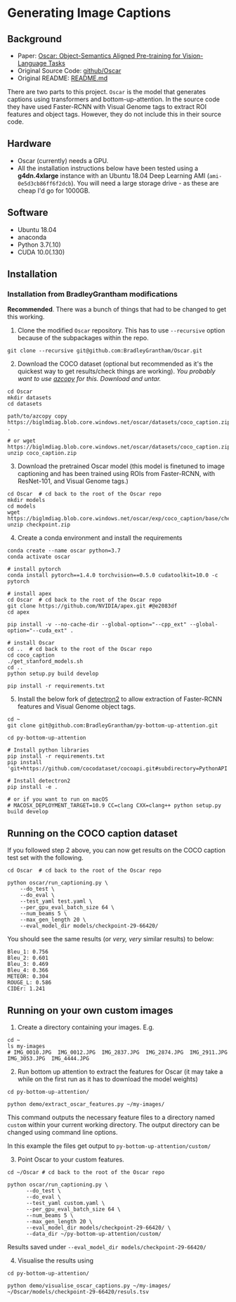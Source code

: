 # Generating Image Captions

## Background
* Paper: [Oscar: Object-Semantics Aligned Pre-training for Vision-Language Tasks](https://arxiv.org/abs/2004.06165)
* Original Source Code: [github/Oscar](https://github.com/microsoft/Oscar)
* Original README: [README.md](README_original.md)

There are two parts to this project. `Oscar` is the model that generates captions
using transformers and bottom-up-attention.
In the source code they have used Faster-RCNN with Visual Genome tags to extract
ROI features and object tags. However, they do not include this in their source
code. 

## Hardware
* Oscar (currently) needs a GPU.
* All the installation instructions below have been tested using a
**g4dn.4xlarge** instance with an Ubuntu 18.04 Deep 
  Learning AMI (`ami-0e5d3cb86ff6f2dcb`). You will need a large storage drive - 
  as these are cheap I'd go for 1000GB.

## Software
* Ubuntu 18.04
* anaconda
* Python 3.7(.10)
* CUDA 10.0(.130)

## Installation

### Installation from BradleyGrantham modifications
**Recommended**. There was a bunch of things that had to be changed to get this 
working.

1. Clone the modified `Oscar` repository. This has to use `--recursive` option because of the subpackages within the repo.
```shell
git clone --recursive git@github.com:BradleyGrantham/Oscar.git
```

2. Download the COCO dataset (optional but recommended as it's the quickest way to get results/check things are working).
*You probably want to use [azcopy](https://docs.microsoft.com/en-us/azure/storage/common/storage-use-azcopy-v10#download-azcopy) for this. Download and untar.*
```shell
cd Oscar
mkdir datasets
cd datasets

path/to/azcopy copy https://biglmdiag.blob.core.windows.net/oscar/datasets/coco_caption.zip .

# or wget https://biglmdiag.blob.core.windows.net/oscar/datasets/coco_caption.zip
unzip coco_caption.zip
```

3. Download the pretrained Oscar model (this model is finetuned to image captioning and has been trained using ROIs from Faster-RCNN, with ResNet-101, and Visual Genome tags.)
```shell
cd Oscar  # cd back to the root of the Oscar repo
mkdir models
cd models
wget https://biglmdiag.blob.core.windows.net/oscar/exp/coco_caption/base/checkpoint.zip
unzip checkpoint.zip
```

4. Create a conda environment and install the requirements
```shell
conda create --name oscar python=3.7
conda activate oscar

# install pytorch
conda install pytorch==1.4.0 torchvision==0.5.0 cudatoolkit=10.0 -c pytorch

# install apex
cd Oscar  # cd back to the root of the Oscar repo
git clone https://github.com/NVIDIA/apex.git #@e2083df
cd apex

pip install -v --no-cache-dir --global-option="--cpp_ext" --global-option="--cuda_ext" .

# install Oscar
cd ..  # cd back to the root of the Oscar repo
cd coco_caption
./get_stanford_models.sh
cd ..
python setup.py build develop

pip install -r requirements.txt
```

5. Install the below fork of [detectron2](https://github.com/facebookresearch/detectron2) to allow extraction of Faster-RCNN features and Visual Genome object tags.
```shell
cd ~
git clone git@github.com:BradleyGrantham/py-bottom-up-attention.git

cd py-bottom-up-attention

# Install python libraries
pip install -r requirements.txt
pip install 'git+https://github.com/cocodataset/cocoapi.git#subdirectory=PythonAPI'

# Install detectron2
pip install -e .

# or if you want to run on macOS
# MACOSX_DEPLOYMENT_TARGET=10.9 CC=clang CXX=clang++ python setup.py build develop
```

## Running on the COCO caption dataset
If you followed step 2 above, you can now get results on the COCO caption test set 
with the following.
```shell
cd Oscar  # cd back to the root of the Oscar repo

python oscar/run_captioning.py \
    --do_test \
    --do_eval \
    --test_yaml test.yaml \
    --per_gpu_eval_batch_size 64 \
    --num_beams 5 \
    --max_gen_length 20 \
    --eval_model_dir models/checkpoint-29-66420/
```

You should see the same results (or *very, very* similar results) to below:
```shell
Bleu_1: 0.756
Bleu_2: 0.601
Bleu_3: 0.469
Bleu_4: 0.366
METEOR: 0.304
ROUGE_L: 0.586
CIDEr: 1.241
```

## Running on your own custom images

1. Create a directory containing your images. E.g.
```shell
cd ~
ls my-images
# IMG_0010.JPG  IMG_0012.JPG  IMG_2837.JPG  IMG_2874.JPG  IMG_2911.JPG  IMG_3053.JPG  IMG_4444.JPG
```

2. Run bottom up attention to extract the features for Oscar 
   (it may take a while on the first run as it has to download the model weights)
```shell
cd py-bottom-up-attention/

python demo/extract_oscar_features.py ~/my-images/
```
This command outputs the necessary feature files to a directory named `custom` within
your current working directory. The output directory can be changed using command line 
options.

In this example the files get output to `py-bottom-up-attention/custom/`

3. Point Oscar to your custom features.
```shell
cd ~/Oscar # cd back to the root of the Oscar repo

python oscar/run_captioning.py \
      --do_test \
      --do_eval \
      --test_yaml custom.yaml \
      --per_gpu_eval_batch_size 64 \
      --num_beams 5 \
      --max_gen_length 20 \
      --eval_model_dir models/checkpoint-29-66420/ \
      --data_dir ~/py-bottom-up-attention/custom/
```

Results saved under `--eval_model_dir models/checkpoint-29-66420/`

4. Visualise the results using
```shell
cd py-bottom-up-attention/

python demo/visualise_oscar_captions.py ~/my-images/ ~/Oscar/models/checkpoint-29-66420/resuls.tsv
```


